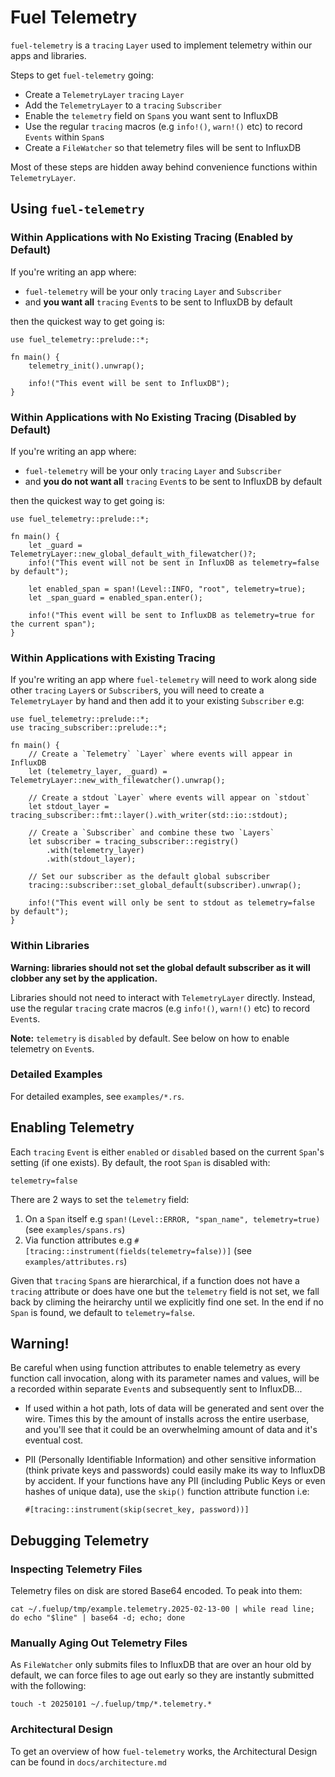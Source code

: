 
# Fuel Telemetry

`fuel-telemetry` is a `tracing` `Layer` used to implement telemetry within our
apps and libraries.

Steps to get `fuel-telemetry` going:

- Create a `TelemetryLayer` `tracing` `Layer`
- Add the `TelemetryLayer` to a `tracing` `Subscriber`
- Enable the `telemetry` field on `Span`s you want sent to InfluxDB
- Use the regular `tracing` macros (e.g `info!()`, `warn!()` etc) to record `Events` within `Span`s
- Create a `FileWatcher` so that telemetry files will be sent to InfluxDB

Most of these steps are hidden away behind convenience functions within `TelemetryLayer`.

## Using `fuel-telemetry`

### Within Applications with No Existing Tracing (Enabled by Default)

If you're writing an app where:

- `fuel-telemetry` will be your only `tracing` `Layer` and `Subscriber`
- and **you want all** `tracing` `Event`s to be sent to InfluxDB by default

then the quickest way to get going is:

    use fuel_telemetry::prelude::*;

    fn main() {
        telemetry_init().unwrap();

        info!("This event will be sent to InfluxDB");
    }

### Within Applications with No Existing Tracing (Disabled by Default)

If you're writing an app where:
- `fuel-telemetry` will be your only `tracing` `Layer` and `Subscriber`
- and **you do not want all** `tracing` `Event`s to be sent to InfluxDB by default

then the quickest way to get going is:

    use fuel_telemetry::prelude::*;

    fn main() {
        let _guard = TelemetryLayer::new_global_default_with_filewatcher()?;
        info!("This event will not be sent in InfluxDB as telemetry=false by default");

        let enabled_span = span!(Level::INFO, "root", telemetry=true);
        let _span_guard = enabled_span.enter();

        info!("This event will be sent to InfluxDB as telemetry=true for the current span");
    }

### Within Applications with Existing Tracing

If you're writing an app where `fuel-telemetry` will need to work along side
other `tracing` `Layer`s or `Subscriber`s, you will need to create a
`TelemetryLayer` by hand and then add it to your existing `Subscriber` e.g:

    use fuel_telemetry::prelude::*;
    use tracing_subscriber::prelude::*;

    fn main() {
        // Create a `Telemetry` `Layer` where events will appear in InfluxDB
        let (telemetry_layer, _guard) = TelemetryLayer::new_with_filewatcher().unwrap();

        // Create a stdout `Layer` where events will appear on `stdout`
        let stdout_layer = tracing_subscriber::fmt::layer().with_writer(std::io::stdout);

        // Create a `Subscriber` and combine these two `Layers`
        let subscriber = tracing_subscriber::registry()
            .with(telemetry_layer)
            .with(stdout_layer);

        // Set our subscriber as the default global subscriber
        tracing::subscriber::set_global_default(subscriber).unwrap();

        info!("This event will only be sent to stdout as telemetry=false by default");
    }

### Within Libraries

**Warning: libraries should not set the global default subscriber as it will
clobber any set by the application.**

Libraries should not need to interact with `TelemetryLayer` directly. Instead,
use the regular `tracing` crate macros (e.g `info!()`, `warn!()` etc) to record
`Event`s.

**Note:** `telemetry` is `disabled` by default. See below on how to enable telemetry
on `Event`s.

### Detailed Examples

For detailed examples, see `examples/*.rs`.

## Enabling Telemetry

Each `tracing` `Event` is either `enabled` or `disabled` based on the current
`Span`'s setting (if one exists). By default, the root `Span` is disabled with:

    telemetry=false

There are 2 ways to set the `telemetry` field:

1. On a `Span` itself e.g `span!(Level::ERROR, "span_name", telemetry=true)`
(see `examples/spans.rs`)
1. Via function attributes e.g `#[tracing::instrument(fields(telemetry=false))]`
(see `examples/attributes.rs`)

Given that `tracing` `Span`s are hierarchical, if a function does not have a
`tracing` attribute or does have one but the `telemetry` field is not set, we
fall back by climing the heirarchy until we explicitly find one set. In the end
if no `Span` is found, we default to `telemetry=false`.

## Warning!

Be careful when using function attributes to enable telemetry as every function
call invocation, along with its parameter names and values, will be a recorded
within separate `Event`s and subsequently sent to InfluxDB...

* If used within a hot path, lots of data will be generated and sent over the
wire. Times this by the amount of installs across the entire userbase, and
you'll see that it could be an overwhelming amount of data and it's eventual
cost.

* PII (Personally Identifiable Information) and other sensitive information
  (think private keys and passwords) could easily make its way to InfluxDB by
  accident. If your functions have any PII (including Public Keys or even hashes
  of unique data), use the `skip()` function attribute function i.e:

  `#[tracing::instrument(skip(secret_key, password))]`

## Debugging Telemetry

### Inspecting Telemetry Files

Telemetry files on disk are stored Base64 encoded. To peak into them:

    cat ~/.fuelup/tmp/example.telemetry.2025-02-13-00 | while read line; do echo "$line" | base64 -d; echo; done

### Manually Aging Out Telemetry Files

As `FileWatcher` only submits files to InfluxDB that are over an hour old by
default, we can force files to age out early so they are instantly submitted
with the following:

    touch -t 20250101 ~/.fuelup/tmp/*.telemetry.*

### Architectural Design

To get an overview of how `fuel-telemetry` works, the Architectural Design can
be found in `docs/architecture.md`